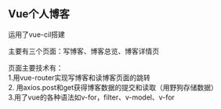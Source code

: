 Vue个人博客
--
运用了vue-cil搭建<br>

主要有三个页面：写博客、博客总览、博客详情页

页面主要技术有：<br>
1.用vue-router实现写博客和读博客页面的跳转<br>
2. 用axios.post和get获得博客数据的提交和读取（用野狗存储数据）<br>
3.用了vue的各种语法如v-for，filter、v-model、v-for
